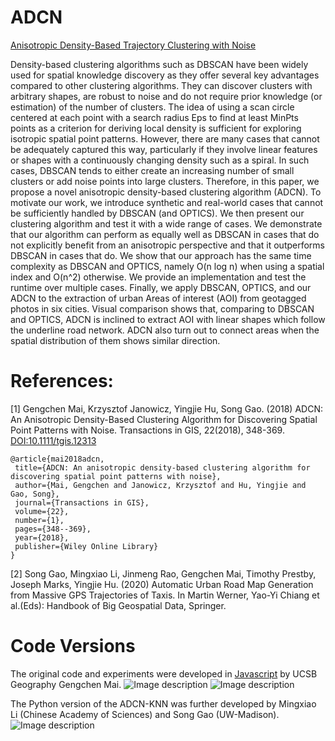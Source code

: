 # ADCN
[Anisotropic Density-Based Trajectory Clustering with Noise](https://github.com/gengchenmai/adcn) 

Density-based clustering algorithms such as DBSCAN have been widely used for spatial knowledge discovery as they offer several key advantages compared to other clustering algorithms. They can discover clusters with arbitrary shapes, are robust to noise and do not require prior knowledge (or estimation) of the number of clusters. The idea of using a scan circle centered at each point with a search radius Eps to find at least MinPts points as a criterion for deriving local density is sufficient for exploring isotropic spatial point patterns. However, there are many cases that cannot be adequately captured this way, particularly if they involve linear features or shapes with a continuously changing density such as a spiral. In such cases, DBSCAN tends to either create an increasing number of small clusters or add noise points into large clusters. Therefore, in this paper, we propose a novel anisotropic density-based clustering algorithm (ADCN). To motivate our work, we introduce synthetic and real-world cases that cannot be sufficiently handled by DBSCAN (and OPTICS). We then present our clustering algorithm and test it with a wide range of cases. We demonstrate that our algorithm can perform as equally well as DBSCAN in cases that do not explicitly benefit from an anisotropic perspective and that it outperforms DBSCAN in cases that do. We show that our approach has the same time complexity as DBSCAN and OPTICS, namely O(n log n) when using a spatial index and O(n^2) otherwise. We provide an implementation and test the runtime over multiple cases. Finally, we apply DBSCAN, OPTICS, and our ADCN to the extraction of urban Areas of interest (AOI) from geotagged photos in six cities. Visual comparison shows that, comparing to DBSCAN and OPTICS, ADCN is inclined to extract AOI with linear shapes which follow the underline road network. ADCN also turn out to connect areas when the spatial distribution of them shows similar direction.

# References:
[1] Gengchen Mai, Krzysztof Janowicz, Yingjie Hu, Song Gao. (2018) ADCN: An Anisotropic Density-Based Clustering Algorithm for Discovering Spatial Point Patterns with Noise. Transactions in GIS, 22(2018), 348-369. [DOI:10.1111/tgis.12313](https://onlinelibrary.wiley.com/doi/full/10.1111/tgis.12313)
 ```
@article{mai2018adcn,
  title={ADCN: An anisotropic density-based clustering algorithm for discovering spatial point patterns with noise},
  author={Mai, Gengchen and Janowicz, Krzysztof and Hu, Yingjie and Gao, Song},
  journal={Transactions in GIS},
  volume={22},
  number={1},
  pages={348--369},
  year={2018},
  publisher={Wiley Online Library}
}
```
[2] Song Gao, Mingxiao Li, Jinmeng Rao, Gengchen Mai, Timothy Prestby, Joseph Marks, Yingjie Hu. (2020) Automatic Urban Road Map Generation from Massive GPS Trajectories of Taxis. In Martin Werner, Yao-Yi Chiang et al.(Eds): Handbook of Big Geospatial Data, Springer.


# Code Versions
The original code and experiments were developed in [Javascript](https://github.com/gengchenmai/adcn) by UCSB Geography Gengchen Mai.
![Image description](https://github.com/gissong/ADCN/blob/master/figures/interface.png)
![Image description](https://github.com/gissong/ADCN/blob/master/figures/realWorld.png)

The Python version of the ADCN-KNN was further developed by Mingxiao Li (Chinese Academy of Sciences) and Song Gao (UW-Madison). 
![Image description](https://github.com/gissong/ADCN/blob/master/figures/vectorzation.png)

